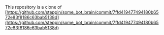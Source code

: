 This repository is a clone of [https://github.com/steppin/some_bot_brain/commit/7ffd419477494180b6572e83f8186c63bab5138d](https://github.com/steppin/some_bot_brain/commit/7ffd419477494180b6572e83f8186c63bab5138d)
